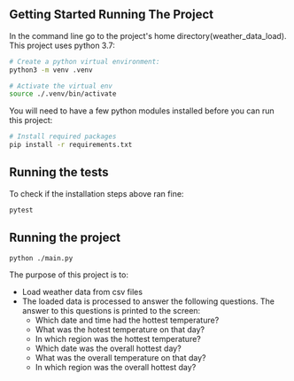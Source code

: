 ## Getting Started Running The Project
In the command line go to the project's home directory(weather_data_load).  This project uses python 3.7:
```bash
# Create a python virtual environment:
python3 -m venv .venv

# Activate the virtual env
source ./.venv/bin/activate
```

You will need to have a few python modules installed before you can run this project:
```bash
# Install required packages
pip install -r requirements.txt
```

## Running the tests
To check if the installation steps above ran fine:

```bash
pytest
```

## Running the project

```bash
python ./main.py
```

The purpose of this project is to:
- Load weather data from csv files
- The loaded data is processed to answer the following questions.  The answer to this questions is printed to the screen:
    - Which date and time had the hottest temperature?
    - What was the hotest temperature on that day? 
    - In which region was the hottest temperature?
    - Which date was the overall hottest day?
    - What was the overall temperature on that day? 
    - In which region was the overall hottest day?
